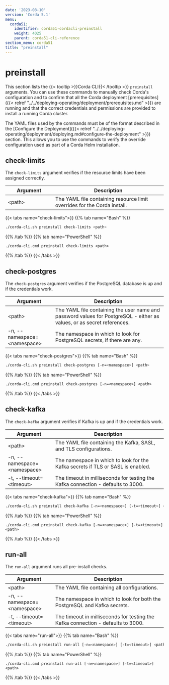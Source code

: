 ```yaml
---
date: '2023-08-10'
version: 'Corda 5.1'
menu:
  corda51:
    identifier: corda51-cordacli-preinstall
    weight: 4025
    parent: corda51-cli-reference
section_menu: corda51
title: "preinstall"
---
```

# preinstall
This section lists the {{< tooltip >}}Corda CLI{{< /tooltip >}} `preinstall` arguments. You can use these commands to manually
check Corda's configuration and to confirm that all the Corda deployment [prerequisites]({{< relref "../../deploying-operating/deployment/prerequisites.md" >}})
are running and that the correct credentials and permissions are provided to install a running Corda cluster.

The YAML files used by the commands must be of the format described in the [Configure the Deployment]({{< relref "../../deploying-operating/deployment/deploying.md#configure-the-deployment" >}})
section. This allows you to use the commands to verify the override configuration used as part of a Corda Helm installation.

## check-limits

The `check-limits` argument verifies if the resource limits have been assigned correctly.

<style>
table th:first-of-type {
    width: 30%;
}
table th:nth-of-type(2) {
    width: 70%;
}
</style>

| Argument | Description                                                              |
| --------------------------------------- | ------------------------------------------|
| \<path\> | The YAML file containing resource limit overrides for the Corda install. |

{{< tabs name="check-limits">}}
{{% tab name="Bash" %}}
   ```sh
   ./corda-cli.sh preinstall check-limits <path>
   ```
{{% /tab %}}
{{% tab name="PowerShell" %}}
   ```shell
   ./corda-cli.cmd preinstall check-limits <path>
   ```
{{% /tab %}}
{{< /tabs >}}


## check-postgres

The `check-postgres` argument verifies if the PostgreSQL database is up and if the credentials work.

<style>
table th:first-of-type {
    width: 30%;
}
table th:nth-of-type(2) {
    width: 70%;
}
</style>

| Argument | Description                                                                             |
| --------------------------------------- | --------------------------------------------------------------------------------------- |
| \<path\> | The YAML file containing the user name and password values for PostgreSQL - either as values, or as secret references. |
|  \-n, \-\-namespace=<namespace\> | The namespace in which to look for PostgreSQL secrets, if there are any. |

{{< tabs name="check-postgres">}}
{{% tab name="Bash" %}}
   ```sh
   ./corda-cli.sh preinstall check-postgres [-n=<namespace>] <path>
   ```
{{% /tab %}}
{{% tab name="PowerShell" %}}
   ```shell
   ./corda-cli.cmd preinstall check-postgres [-n=<namespace>] <path>
   ```
{{% /tab %}}
{{< /tabs >}}

## check-kafka

The `check-kafka` argument verifies if Kafka is up and if the credentials work.

<style>
table th:first-of-type {
    width: 30%;
}
table th:nth-of-type(2) {
    width: 70%;
}
</style>

| Argument | Description                                                                             |
| --------------------------------------- | ---------------------------------------------------------|
| \<path\> | The YAML file containing the Kafka, SASL, and TLS configurations. |
| \-n, \-\-namespace=<namespace\> | The namespace in which to look for the Kafka secrets if TLS or SASL is enabled. |
| \-t, \-\-timeout=<timeout\> | The timeout in milliseconds for testing the Kafka connection - defaults to 3000. |

{{< tabs name="check-kafka">}}
{{% tab name="Bash" %}}
   ```sh
   ./corda-cli.sh preinstall check-kafka [-n=<namespace>] [-t=<timeout>] <path>
   ```
{{% /tab %}}
{{% tab name="PowerShell" %}}
   ```shell
   ./corda-cli.cmd preinstall check-kafka [-n=<namespace>] [-t=<timeout>] <path>
   ```
{{% /tab %}}
{{< /tabs >}}

## run-all

The `run-all` argument runs all pre-install checks.

<style>
table th:first-of-type {
    width: 30%;
}
table th:nth-of-type(2) {
    width: 70%;
}
</style>

| Argument | Description                                                                             |
| --------------------------------------- | --------------------------------------------------------------------------------------- |
| \<path\> | The YAML file containing all configurations. |
| \-n, \-\-namespace=<namespace\> | The namespace in which to look for both the PostgreSQL and Kafka secrets. |
| \-t, \-\-timeout=<timeout\> | The timeout in milliseconds for testing the Kafka connection - defaults to 3000. |

{{< tabs name="run-all">}}
{{% tab name="Bash" %}}
   ```sh
   ./corda-cli.sh preinstall run-all [-n=<namespace>] [-t=<timeout>] <path>
   ```
{{% /tab %}}
{{% tab name="PowerShell" %}}
   ```shell
   ./corda-cli.cmd preinstall run-all [-n=<namespace>] [-t=<timeout>] <path>
   ```
{{% /tab %}}
{{< /tabs >}}
